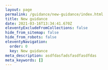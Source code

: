 ```yaml
---
layout: page
permalink: /guidance/new-guidance/index.html
title: New guidance
date: 2021-03-16T13:34:41.670Z
eleventyExcludeFromCollections: false
hide_from_sitemap: false
hide_from_robots: false
eleventyNavigation:
  order: 0
  key: New guidance
meta_description: asdfdasfadsfasdfasdfdas
meta_keywords: []
---
```

